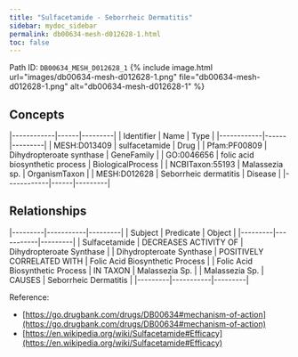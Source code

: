 ```yaml
---
title: "Sulfacetamide - Seborrheic Dermatitis"
sidebar: mydoc_sidebar
permalink: db00634-mesh-d012628-1.html
toc: false 
---
```



Path ID: `DB00634_MESH_D012628_1`
{% include image.html url="images/db00634-mesh-d012628-1.png" file="db00634-mesh-d012628-1.png" alt="db00634-mesh-d012628-1" %}

## Concepts

|------------|------|---------|
| Identifier | Name | Type    |
|------------|------|---------|
| MESH:D013409 | sulfacetamide | Drug |
| Pfam:PF00809 | Dihydropteroate synthase | GeneFamily |
| GO:0046656 | folic acid biosynthetic process | BiologicalProcess |
| NCBITaxon:55193 | Malassezia sp. | OrganismTaxon |
| MESH:D012628 | Seborrheic dermatitis | Disease |
|------------|------|---------|

## Relationships

|---------|-----------|---------|
| Subject | Predicate | Object  |
|---------|-----------|---------|
| Sulfacetamide | DECREASES ACTIVITY OF | Dihydropteroate Synthase |
| Dihydropteroate Synthase | POSITIVELY CORRELATED WITH | Folic Acid Biosynthetic Process |
| Folic Acid Biosynthetic Process | IN TAXON | Malassezia Sp. |
| Malassezia Sp. | CAUSES | Seborrheic Dermatitis |
|---------|-----------|---------|

Reference: 
  - [https://go.drugbank.com/drugs/DB00634#mechanism-of-action](https://go.drugbank.com/drugs/DB00634#mechanism-of-action)
  - [https://en.wikipedia.org/wiki/Sulfacetamide#Efficacy](https://en.wikipedia.org/wiki/Sulfacetamide#Efficacy)

